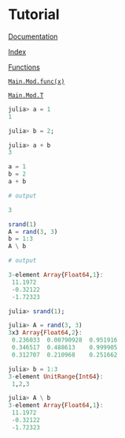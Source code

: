 # Tutorial

[Documentation]({ref})

[Index]({ref})

[Functions]({ref})

[`Main.Mod.func(x)`]({ref})

[`Main.Mod.T`]({ref})

```julia
julia> a = 1
1

julia> b = 2;

julia> a + b
3
```

```julia
a = 1
b = 2
a + b

# output

3
```

```julia
srand(1)
A = rand(3, 3)
b = 1:3
A \ b

# output

3-element Array{Float64,1}:
 11.1972
 -0.32122
 -1.72323
```

```julia
julia> srand(1);

julia> A = rand(3, 3)
3x3 Array{Float64,2}:
 0.236033  0.00790928  0.951916
 0.346517  0.488613    0.999905
 0.312707  0.210968    0.251662

julia> b = 1:3
3-element UnitRange{Int64}:
 1,2,3

julia> A \ b
3-element Array{Float64,1}:
 11.1972
 -0.32122
 -1.72323
```
